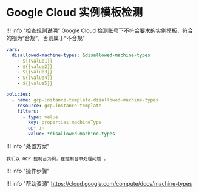 # Google Cloud 实例模板检测

!!! info "检查规则说明"
    Google Cloud 检测账号下不符合要求的实例模板，符合的视为“合规”，否则属于“不合规”
    
  ```YAML
  vars:
    disallowed-machine-types: &disallowed-machine-types
      - ${{value1}}
      - ${{value2}}
      - ${{value3}}
      - ${{value4}}
      - ${{value5}}

  policies:
    - name: gcp-instance-template-disallowed-machine-types
      resource: gcp.instance-template
      filters:
        - type: value
          key: properties.machineType
          op: in
          value: *disallowed-machine-types
  ```

    
!!! info "处置方案"
    
    我们以 GCP 控制台为例，在控制台中处理问题 。



!!! info "操作步骤"





!!! info "帮助资源"
https://cloud.google.com/compute/docs/machine-types
    